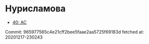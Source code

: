 # Нурисламова
- [40: AC](40.md)

Commit: 965977565c4e21cff2bee5faae2aa5725f69183d
 fetched at: 20201217-230243
